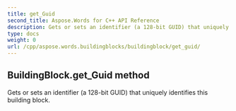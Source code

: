 ```yaml
---
title: get_Guid
second_title: Aspose.Words for C++ API Reference
description: Gets or sets an identifier (a 128-bit GUID) that uniquely identifies this building block. 
type: docs
weight: 0
url: /cpp/aspose.words.buildingblocks/buildingblock/get_guid/
---
```

## BuildingBlock.get_Guid method


Gets or sets an identifier (a 128-bit GUID) that uniquely identifies this building block. 

